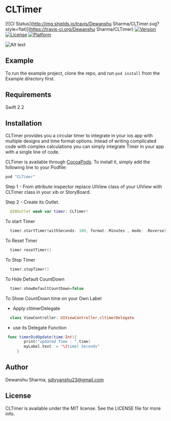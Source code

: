 # CLTimer

[![CI Status](http://img.shields.io/travis/Dewanshu Sharma/CLTimer.svg?style=flat)](https://travis-ci.org/Dewanshu Sharma/CLTimer)
[![Version](https://img.shields.io/cocoapods/v/CLTimer.svg?style=flat)](http://cocoapods.org/pods/CLTimer)
[![License](https://img.shields.io/cocoapods/l/CLTimer.svg?style=flat)](http://cocoapods.org/pods/CLTimer)
[![Platform](https://img.shields.io/cocoapods/p/CLTimer.svg?style=flat)](http://cocoapods.org/pods/CLTimer)

![Alt text](https://s31.postimg.org/j92eliel7/Simulator_Screen_Shot_06_Jul_2016_3_54_19_AM.png "CLTimer beta")


## Example

To run the example project, clone the repo, and run `pod install` from the Example directory first.

## Requirements

Swift 2.2

## Installation

CLTimer provides you a circular timer to integrate in your ios app with multiple designs and time format options. Intead of writing complicated code with complex calculations you can simply integrate Timer in your app with a single line of code.

CLTimer is available through [CocoaPods](http://cocoapods.org). To install
it, simply add the following line to your Podfile:

```ruby
pod "CLTimer"
```

Step 1 - From attribute inspector replace UIView class of your UIView with CLTimer class in your xib or StoryBoard.  

Step 2 - Create its Outlet.  

```swift
  @IBOutlet weak var timer: CLTimer!
```

To start Timer

```swift
  timer.startTimer(withSeconds: 100, format:.Minutes , mode: .Reverse)
```



To Reset Timer

```swift
  timer.resetTimer()
```

To Stop Timer  

```swift
  timer.stopTimer()
```
To Hide Default CountDown  

```swift
  timer.showDefaultCountDown=false
```
To Show CountDown time on your Own Label   
- Apply cltimerDelegate
```swift
  class ViewController: UIViewController,cltimerDelegate
```
- use its Delegate Function  
 
```swift
 func timerDidUpdate(time:Int){
        print("updated Time : ",time)
        myLabel.text  = "\(time) Seconds"
     }
```




## Author

Dewanshu Sharma, sdivyanshu23@gmail.com

## License

CLTimer is available under the MIT license. See the LICENSE file for more info.
